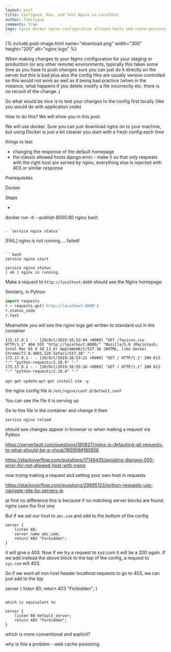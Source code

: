 ```yaml
---
layout: post
title: Configure, Run, and Test Nginx on Localhost
author: familyguy
comments: true
tags: nginx docker nginx-configuration allowed-hosts web-cache-poisoning
---
```


{% include post-image.html name="download.png" width="300" height="200" 
alt="nginx logo" %}

When making changes to your Nginx configuration for your staging
or production (or any other remote) environments, typically
this takes some time as you have to push changes sure you
can just do it directly on the server but this is bad
plus also the config files are usually version controlled so 
this would not work as well as it being bad practice (when
in the instance, what happens if you delete modify a file
incorrectly etc. there is no record of the change..)

So what would be nice is to test your changes to the config
first locally (like you would do with application code)

How to do this?
We will show you in this post.

We will use docker. Sure you can just download nginx on to 
your machine, but using Docker is just a bit cleaner
you start with a fresh config each time

things to test

- changing the response of the default homepage
- the classic allowed hosts django error - make it so that
only requests with the right host are served by nginx, 
everything else is rejected with 403 or similar response

Prerequisites 

Docker

Steps

- ```bash
docker run -it --publish 8000:80 nginx bash
```

- `service nginx status`

```
[FAIL] nginx is not running ... failed!
```

```bash
service nginx start
```

```
service nginx status
[ ok ] nginx is running.
```

Make a request to `http://localhost:8000` should see the 
Nginx homepage.

Similarly, in Python 

```python
import requests
r = requests.get('http://localhost:8000')
r.status_code
r.text
```

Meanwhile you will see the nginx logs get written to standard
out in the container 

```
172.17.0.1 - - [20/Oct/2019:16:52:04 +0000] "GET /favicon.ico HTTP/1.1" 404 555 "http://localhost:8000/" "Mozilla/5.0 (Macintosh; Intel Mac OS X 10_13_6) AppleWebKit/537.36 (KHTML, like Gecko) Chrome/77.0.3865.120 Safari/537.36" "-"
172.17.0.1 - - [20/Oct/2019:16:53:21 +0000] "GET / HTTP/1.1" 200 612 "-" "python-requests/2.18.4" "-"
172.17.0.1 - - [20/Oct/2019:16:55:26 +0000] "GET / HTTP/1.1" 200 612 "-" "python-requests/2.18.4" "-"
```

`apt-get update`
`apt-get install vim -y`

the nginx config file is `/etc/nginx/conf.d/default.conf`

You can see the file it is serving up

Go to this file in the container and change it then 

`service nginx reload`

should see changes appear in browser or when making a request
via Python

https://serverfault.com/questions/180827/nginx-is-defaulting-all-requests-to-what-should-be-a-vhost/180956#180956

https://stackoverflow.com/questions/17149435/avoiding-djangos-500-error-for-not-allowed-host-with-nginx

now trying making a request and setting your own host in requests

https://stackoverflow.com/questions/29995133/python-requests-use-navigate-site-by-servers-ip

at first no difference this is because if no matching 
server blocks are found, nginx uses the first one

But  if we set our host to `abc.com` and add to the bottom of 
the config

```
server {
    listen 80;
    server_name abc.com;
    return 403 "Forbidden";
}
```

it will give a 403. Now if we try a request to xyz.com it will
be a 200 again. If we add instead the above block to the top 
of the config, a request to `xyz.com` will 403.

So if we want all non host header localhost requests to go 
to 403, we can just add to the top

server {
    listen 80;
    return 403 "Forbidden";
}
```
 
which is equivalent to 

server {
    listen 80 default_server;
    return 403 "Forbidden";
}
```

which is more conventional and explicit?

why is this a problem - web cache poisoning
